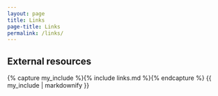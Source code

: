 ```yaml
---
layout: page
title: Links
page-title: Links
permalink: /links/
---
```


## External resources

{% capture my_include %}{% include links.md %}{% endcapture %}
{{ my_include | markdownify }}

